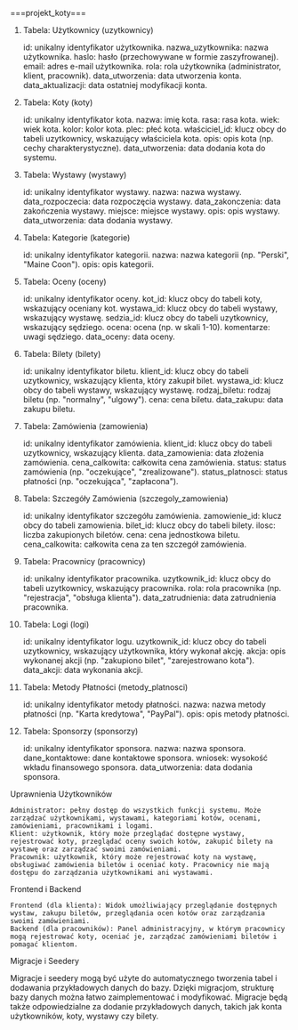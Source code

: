 ===projekt_koty===
1. Tabela: Użytkownicy (uzytkownicy)

    id: unikalny identyfikator użytkownika.
    nazwa_uzytkownika: nazwa użytkownika.
    haslo: hasło (przechowywane w formie zaszyfrowanej).
    email: adres e-mail użytkownika.
    rola: rola użytkownika (administrator, klient, pracownik).
    data_utworzenia: data utworzenia konta.
    data_aktualizacji: data ostatniej modyfikacji konta.

2. Tabela: Koty (koty)

    id: unikalny identyfikator kota.
    nazwa: imię kota.
    rasa: rasa kota.
    wiek: wiek kota.
    kolor: kolor kota.
    plec: płeć kota.
    właściciel_id: klucz obcy do tabeli uzytkownicy, wskazujący właściciela kota.
    opis: opis kota (np. cechy charakterystyczne).
    data_utworzenia: data dodania kota do systemu.

3. Tabela: Wystawy (wystawy)

    id: unikalny identyfikator wystawy.
    nazwa: nazwa wystawy.
    data_rozpoczecia: data rozpoczęcia wystawy.
    data_zakonczenia: data zakończenia wystawy.
    miejsce: miejsce wystawy.
    opis: opis wystawy.
    data_utworzenia: data dodania wystawy.

4. Tabela: Kategorie (kategorie)

    id: unikalny identyfikator kategorii.
    nazwa: nazwa kategorii (np. "Perski", "Maine Coon").
    opis: opis kategorii.

5. Tabela: Oceny (oceny)

    id: unikalny identyfikator oceny.
    kot_id: klucz obcy do tabeli koty, wskazujący oceniany kot.
    wystawa_id: klucz obcy do tabeli wystawy, wskazujący wystawę.
    sedzia_id: klucz obcy do tabeli uzytkownicy, wskazujący sędziego.
    ocena: ocena (np. w skali 1-10).
    komentarze: uwagi sędziego.
    data_oceny: data oceny.

6. Tabela: Bilety (bilety)

    id: unikalny identyfikator biletu.
    klient_id: klucz obcy do tabeli uzytkownicy, wskazujący klienta, który zakupił bilet.
    wystawa_id: klucz obcy do tabeli wystawy, wskazujący wystawę.
    rodzaj_biletu: rodzaj biletu (np. "normalny", "ulgowy").
    cena: cena biletu.
    data_zakupu: data zakupu biletu.

7. Tabela: Zamówienia (zamowienia)

    id: unikalny identyfikator zamówienia.
    klient_id: klucz obcy do tabeli uzytkownicy, wskazujący klienta.
    data_zamowienia: data złożenia zamówienia.
    cena_calkowita: całkowita cena zamówienia.
    status: status zamówienia (np. "oczekujące", "zrealizowane").
    status_platnosci: status płatności (np. "oczekująca", "zapłacona").

8. Tabela: Szczegóły Zamówienia (szczegoly_zamowienia)

    id: unikalny identyfikator szczegółu zamówienia.
    zamowienie_id: klucz obcy do tabeli zamowienia.
    bilet_id: klucz obcy do tabeli bilety.
    ilosc: liczba zakupionych biletów.
    cena: cena jednostkowa biletu.
    cena_calkowita: całkowita cena za ten szczegół zamówienia.

9. Tabela: Pracownicy (pracownicy)

    id: unikalny identyfikator pracownika.
    uzytkownik_id: klucz obcy do tabeli uzytkownicy, wskazujący pracownika.
    rola: rola pracownika (np. "rejestracja", "obsługa klienta").
    data_zatrudnienia: data zatrudnienia pracownika.

10. Tabela: Logi (logi)

    id: unikalny identyfikator logu.
    uzytkownik_id: klucz obcy do tabeli uzytkownicy, wskazujący użytkownika, który wykonał akcję.
    akcja: opis wykonanej akcji (np. "zakupiono bilet", "zarejestrowano kota").
    data_akcji: data wykonania akcji.

11. Tabela: Metody Płatności (metody_platnosci)

    id: unikalny identyfikator metody płatności.
    nazwa: nazwa metody płatności (np. "Karta kredytowa", "PayPal").
    opis: opis metody płatności.

12. Tabela: Sponsorzy (sponsorzy)

    id: unikalny identyfikator sponsora.
    nazwa: nazwa sponsora.
    dane_kontaktowe: dane kontaktowe sponsora.
    wniosek: wysokość wkładu finansowego sponsora.
    data_utworzenia: data dodania sponsora.

Uprawnienia Użytkowników

    Administrator: pełny dostęp do wszystkich funkcji systemu. Może zarządzać użytkownikami, wystawami, kategoriami kotów, ocenami, zamówieniami, pracownikami i logami.
    Klient: użytkownik, który może przeglądać dostępne wystawy, rejestrować koty, przeglądać oceny swoich kotów, zakupić bilety na wystawę oraz zarządzać swoimi zamówieniami.
    Pracownik: użytkownik, który może rejestrować koty na wystawę, obsługiwać zamówienia biletów i oceniać koty. Pracownicy nie mają dostępu do zarządzania użytkownikami ani wystawami.

Frontend i Backend

    Frontend (dla klienta): Widok umożliwiający przeglądanie dostępnych wystaw, zakupu biletów, przeglądania ocen kotów oraz zarządzania swoimi zamówieniami.
    Backend (dla pracowników): Panel administracyjny, w którym pracownicy mogą rejestrować koty, oceniać je, zarządzać zamówieniami biletów i pomagać klientom.

Migracje i Seedery

Migracje i seedery mogą być użyte do automatycznego tworzenia tabel i dodawania przykładowych danych do bazy. Dzięki migracjom, strukturę bazy danych można łatwo zaimplementować i modyfikować. Migracje będą także odpowiedzialne za dodanie przykładowych danych, takich jak konta użytkowników, koty, wystawy czy bilety.
